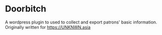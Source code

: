 # Doorbitch
A wordpress plugin to used to collect and export patrons' basic information.
Originally written for https://UNKNWN.asia
